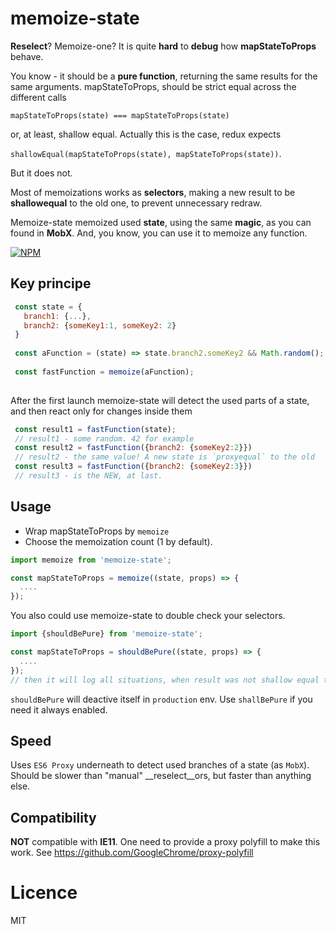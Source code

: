 memoize-state
=====
__Reselect__? Memoize-one? It is quite __hard__ to __debug__ how __mapStateToProps__ behave.

You know - it should be a __pure function__, returning the same results for the same arguments. 
mapStateToProps, should be strict equal across the different calls

`mapStateToProps(state) === mapStateToProps(state)`

or, at least, shallow equal. Actually this is the case, redux expects
 
`shallowEqual(mapStateToProps(state), mapStateToProps(state))`.

But it does not.

Most of memoizations works as __selectors__, making a new result to be __shallowequal__ to the old one, to prevent
unnecessary redraw.

Memoize-state memoized used __state__, using the same __magic__, as you can found in __MobX__.
And, you know, you can use it to memoize any function.

[![NPM](https://nodei.co/npm/memoize-state.png?downloads=true&stars=true)](https://nodei.co/npm/memoize-state/)

## Key principe
```js
 const state = {
   branch1: {...},
   branch2: {someKey1:1, someKey2: 2}
 }
 
 const aFunction = (state) => state.branch2.someKey2 && Math.random();
 
 const fastFunction = memoize(aFunction);
 
```
After the first launch memoize-state will detect the used parts of a state, and then react only for changes inside them
```js
 const result1 = fastFunction(state); 
 // result1 - some random. 42 for example
 const result2 = fastFunction({branch2: {someKey2:2}})
 // result2 - the same value! A new state is `proxyequal` to the old
 const result3 = fastFunction({branch2: {someKey2:3}})
 // result3 - is the NEW, at last.   
```

## Usage
* Wrap mapStateToProps by `memoize`
* Choose the memoization count (1 by default).

```js
import memoize from 'memoize-state';

const mapStateToProps = memoize((state, props) => {
  ....
});
```

You also could use memoize-state to double check your selectors.
```js
import {shouldBePure} from 'memoize-state';

const mapStateToProps = shouldBePure((state, props) => {
  ....
});
// then it will log all situations, when result was not shallow equal to the old one, but should.
```
`shouldBePure` will deactive itself in `production` env. Use `shallBePure` if you need it always enabled.
  
## Speed

Uses `ES6 Proxy` underneath to detect used branches of a state (as `MobX`). 
Should be slower than "manual" __reselect__ors, but faster than anything else. 

## Compatibility

__NOT__ compatible with __IE11__. One need to provide a proxy polyfill to make this work.
See https://github.com/GoogleChrome/proxy-polyfill

# Licence
MIT